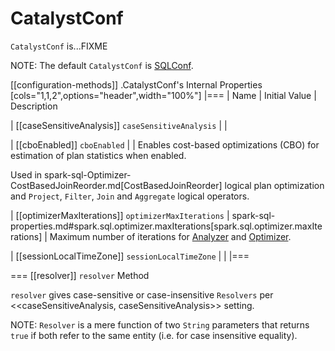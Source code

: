 # CatalystConf

`CatalystConf` is...FIXME

NOTE: The default `CatalystConf` is [SQLConf](SQLConf.md).

[[configuration-methods]]
.CatalystConf's Internal Properties
[cols="1,1,2",options="header",width="100%"]
|===
| Name
| Initial Value
| Description

| [[caseSensitiveAnalysis]] `caseSensitiveAnalysis`
|
|

| [[cboEnabled]] `cboEnabled`
|
| Enables cost-based optimizations (CBO) for estimation of plan statistics when enabled.

Used in spark-sql-Optimizer-CostBasedJoinReorder.md[CostBasedJoinReorder] logical plan optimization and `Project`, `Filter`, `Join` and `Aggregate` logical operators.

| [[optimizerMaxIterations]] `optimizerMaxIterations`
| spark-sql-properties.md#spark.sql.optimizer.maxIterations[spark.sql.optimizer.maxIterations]
| Maximum number of iterations for [Analyzer](Analyzer.md#fixedPoint) and [Optimizer](catalyst/Optimizer.md#fixedPoint).

| [[sessionLocalTimeZone]] `sessionLocalTimeZone`
|
|
|===

=== [[resolver]] `resolver` Method

`resolver` gives case-sensitive or case-insensitive `Resolvers` per <<caseSensitiveAnalysis, caseSensitiveAnalysis>> setting.

NOTE: `Resolver` is a mere function of two `String` parameters that returns `true` if both refer to the same entity (i.e. for case insensitive equality).
